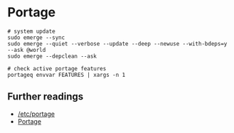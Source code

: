 # Portage

```shell
# system update
sudo emerge --sync
sudo emerge --quiet --verbose --update --deep --newuse --with-bdeps=y --ask @world
sudo emerge --depclean --ask

# check active portage features
portageq envvar FEATURES | xargs -n 1
```

## Further readings

- [/etc/portage]
- [Portage]

[/etc/portage]: https://wiki.gentoo.org/wiki//etc/portage
[portage]: https://wiki.gentoo.org/wiki/Portage
